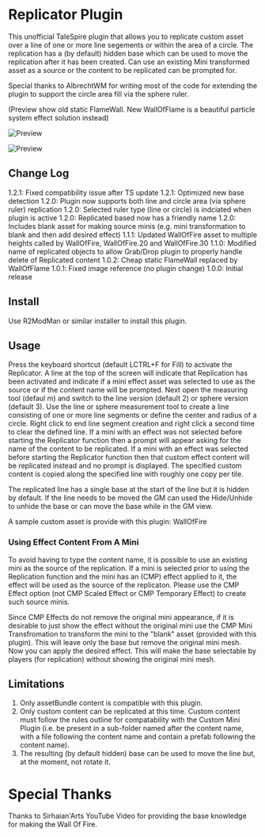 # Replicator Plugin

This unofficial TaleSpire plugin that allows you to replicate custom asset over a line of one or more line segements
or within the area of a circle. The replication has a (by default) hidden base which can be used to move the replication
after it has been created. Can use an existing Mini transformed asset as a source or the content to be replicated can be
prompted for.

Special thanks to AlbrechtWM for writing most of the code for extending the plugin to support the circle area fill via
the sphere ruler.

(Preview show old static FlameWall. New WallOfFlame is a beautiful particle system effect solution instead)

![Preview](https://i.imgur.com/xdIcEki.png)

![Preview](https://www.youtube.com/watch?v=cx7Tfsl7xfo)

## Change Log

1.2.1: Fixed compatibility issue after TS update
1.2.1: Optimized new base detection
1.2.0: Plugin now supports both line and circle area (via sphere ruler) replication
1.2.0: Selected ruler type (line or circle) is indciated when plugin is active
1.2.0: Replicated based now has a friendly name
1.2.0: Includes blank asset for making source minis (e.g. mini transformation to blank and then add desired effect)
1.1.1: Updated WallOfFire asset to multiple heights called by WallOfFire, WallOfFire.20 and WallOfFire.30
1.1.0: Modified name of replicated objects to allow Grab/Drop plugin to properly handle delete of Replicated content
1.0.2: Cheap static FlameWall replaced by WallOfFlame
1.0.1: Fixed image reference (no plugin change)
1.0.0: Initial release

## Install

Use R2ModMan or similar installer to install this plugin.

## Usage

Press the keyboard shortcut (default LCTRL+F for Fill) to activate the Replicator. A line at the top of the screen
will indicate that Replication has been activated and indicate if a mini effect asset was selected to use as the source
or if the content name will be prompted. Next open the measuring tool (defaul m) and switch to the line version (default 2)
or sphere version (default 3). Use the line or sphere measurement tool to create a line consisting of one or more line
segments or define the center and radius of a circle. Right click to end line segment creation and right click a second time
to clear the defined line. If a mini with an effect was not selected before starting the Replicator function then a prompt will
appear asking for the name of the content to be replicated. If a mini with an effect was selected before starting the Replicator
function then that custom effect content will be replicated instead and no prompt is displayed. The specified custom content is
copied along the specified line with roughly one copy per tile.

The replicated line has a single base at the start of the line but it is hidden by default. If the line needs to be moved
the GM can used the Hide/Unhide to unhide the base or can move the base while in the GM view.

A sample custom asset is provide with this plugin: WallOfFire

### Using Effect Content From A Mini

To avoid having to type the content name, it is possible to use an existing mini as the source of the replication. If a mini
is selected prior to using the Replication function and the mini has an (CMP) effect applied to it, the effect will be used
as the source of the replicaton. Please use the CMP Effect option (not CMP Scaled Effect or CMP Temporary Effect) to create
such source minis.

Since CMP Effects do not remove the original mini appearance, if it is desirable to just show the effect without the original
mini use the CMP Mini Transfromation to transform the mini to the "blank" asset (provided with this plugin). This will leave
only the base but remove the original mini mesh. Now you can apply the desired effect. This will make the base selectable by
players (for replication) without showing the original mini mesh.

## Limitations

1. Only assetBundle content is compatible with this plugin.
2. Only custom content can be replicated at this time. Custom content must follow the rules outline for compatability with
   the Custom Mini Plugin (i.e. be present in a sub-folder named after the content name, with a file following the content
   name and contain a prefab following the content name).
3. The resulting (by default hidden) base can be used to move the line but, at the moment, not rotate it.

# Special Thanks

Thanks to Sirhaian'Arts YouTube Video for providing the base knowledge for making the Wall Of Fire.
